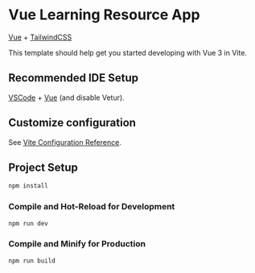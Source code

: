# Vue Learning Resource App


[Vue](https://img.icons8.com/?size=100&id=dzfo6UeXW9h7&format=png&color=000000) + [TailwindCSS](https://img.icons8.com/?size=100&id=CIAZz2CYc6Kc&format=png&color=000000)

This template should help get you started developing with Vue 3 in Vite.

## Recommended IDE Setup

[VSCode](https://code.visualstudio.com/) + [Vue](https://marketplace.visualstudio.com/items?itemName=Vue.volar) (and disable Vetur).

## Customize configuration

See [Vite Configuration Reference](https://vite.dev/config/).

## Project Setup

```sh
npm install
```

### Compile and Hot-Reload for Development

```sh
npm run dev
```

### Compile and Minify for Production

```sh
npm run build
```
